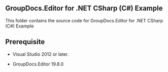 ## GroupDocs.Editor for .NET CSharp (C#) Example

This folder contains the source code for GroupDocs.Editor for .NET CSharp (C#) Example

## Prerequisite

+ Visual Studio 2012 or later.

+ GroupDocs.Editor 19.8.0

